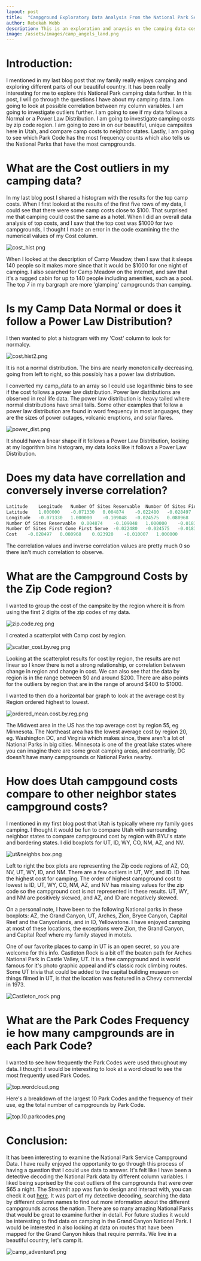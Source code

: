 ```yaml
---
layout: post
title:  "Campground Exploratory Data Analysis From the National Park Service."
author: Rebekah Webb
description: This is an exploration and anaysis on the camping data cost around the country.
image: /assets/images/camp_angels_land.png
---
```

# Introduction:
I mentioned in my last blog post that my family really enjoys camping and exploring different parts of our beautiful country.  It has been really interesting for me to explore this  National Park camping data further. In this post, I will go through the questions I have about my camping data. I am going to look at possible correlation between my column variables.  I am going to investigate outliers further.  I am going to see if my data follows a Normal or a Power Law Distribution.  I am going to investigate camping costs by zip code region.  I am going to zero in on our beautiful, unique campsites here in Utah, and compare camp costs to neighbor states.  Lastly, I am going to see which Park Code has the most frequency counts which also tells us the National Parks that have the most campgrounds. 

# What are the Cost outliers in my camping data?
In my last blog post I shared a histogram with the results for the top camp costs.  When I first looked at the results of the first five rows of my data, I could see that there were some camp costs close to $100. That surprised me that camping could cost the same as a hotel.  When I did an overall data analysis of top costs, and I saw that the top cost was $1000 for two campgrounds, I thought I made an error in the code examining the the numerical values of my Cost column.

![cost_hist.png](/assets/images/cost_hist.png)

When I looked at the description of Camp Meadow, then I saw that it sleeps 140 people so it makes more since that it would be $1000 for one night of camping. I also searched for Camp Meadow on the internet, and saw that it's a rugged cabin for up to 140 people including amenities, such as a pool.  The top 7 in my bargraph are more 'glamping' campgrounds than camping.

# Is my Camp Data Normal or does it follow a Power Law Distribution? 
I then wanted to plot a histogram with my 'Cost' column to look for normalcy.

![cost.hist2.png](/assets/images/cost.hist2.png)

It is not a normal distribution.  The bins are nearly monotonically decreasing, going from left to right, so this possibly has a power law distribution. 

I converted my camp_data to an array so I could use logarithmic bins to see if the cost follows a power law distribution. Power law distributions are observed in real life data.  The power law distribution is heavy tailed where normal distributions have small tails. Some other examples that follow a power law distribution are found in word frequency in most languages, they are the sizes of power outages, volcanic eruptions, and solar flares.

![power_dist.png](/assets/images/power_dist.png)

It should have a linear shape if it follows a Power Law Distribution, looking at my logorithm bins histogram, my data looks like it follows a Power Law Distribution.

# Does my data have correllation and conversely inverse correlation?


```python
Latitude	Longitude	Number Of Sites Reservable	Number Of Sites First Come First Serve	Cost
Latitude	1.000000	-0.071330	0.004874	-0.022480	-0.028497
Longitude	-0.071330	1.000000	-0.109048	-0.024575	0.080968
Number Of Sites Reservable	0.004874	-0.109048	1.000000	-0.018321	0.023920
Number Of Sites First Come First Serve	-0.022480	-0.024575	-0.018321	1.000000	-0.010007
Cost	-0.028497	0.080968	0.023920	-0.010007	1.000000
```
The correlation values and inverse correlation values are pretty much 0 so there isn't much correlation to observe.

# What are the Campground Costs by the Zip Code region?
I wanted to group the cost of the campsite by the region where it is from using the first 2 digits of the zip codes of my data.  

![zip.code.reg.png](/assets/images/zip.code.reg.png)

I created a scatterplot with Camp cost by region.

![scatter_cost.by.reg.png](/assets/images/scatter_cost.by.reg.png)

Looking at the scatterplot results for cost by region, the results are not linear so I know there is not a strong relationship, or correlation between change in region and change in cost.  We can also see that the data by region is in the range between $0 and around $200. There are also points for the outliers by region that are in the range of around $400 to $1000.

 I wanted to then do a horizontal bar graph to look at the average cost by Region ordered highest to lowest.

![ordered_mean.cost.by.reg.png](/assets/images/ordered_mean.cost.by.reg.png)


The Midwest area in the US has the top average cost by region 55, eg Minnesota.  The Northeast area has the lowest average cost by region 20, eg. Washington DC, and Virginia which makes since, there aren't a lot of National Parks in big cities.  Minnesota is one of the great lake states where you can imagine there are some great camping areas, and contrarily,  DC doesn't have many campgrounds or National Parks nearby.

# How does Utah campgound costs compare to other neighbor states campground costs?

I mentioned in my first blog post that Utah is typically where my family goes camping.  I thought it would be fun to compare Utah with surrounding neighbor states to compare campground cost by region with BYU's state and bordering states.  I did boxplots for UT, ID, WY, CO, NM, AZ, and NV.

![ut&neighbs.box.png](/assets/images/ut&neighbs.box.png)

Left to right the box plots are representing the Zip code regions of AZ, CO, NV, UT, WY, ID, and NM.  There are a few outliers in UT, WY, and ID.  ID has the highest cost for camping.  The order of highest campground cost to lowest is ID, UT, WY, CO, NM, AZ, and NV has missing values for the zip code so the campground cost is not represented in these results. UT, WY, and NM are positively skewed, and AZ, and ID are negatively skewed.  

On a personal note, I have been to the following National parks in these boxplots: AZ, the Grand Canyon, UT, Arches, Zion, Bryce Canyon, Capital Reef and the Canyonlands, and in ID, Yellowstone.  I have enjoyed camping at most of these locations, the exceptions were Zion, the Grand Canyon, and Capital Reef where my family stayed in motels.

One of our favorite places to camp in UT is an open secret, so you are welcome for this info.  Castleton Rock is a bit off the beaten path for Arches National Park in Castle Valley, UT. It is a free campground and is world famous for it's photo graphic appeal and it's classic rock climbing routes. Some UT trivia that could be added to the capital building museum on things filmed in UT, is that the location was featured in a Chevy commercial in 1973.

![Castleton_rock.png](/assets/images/Castleton_rock.png)

# What are the Park Codes Frequency ie how many campgrounds are in each Park Code?

I wanted to see how frequently the Park Codes were used throughout my data.  I thought it would be interesting to look at a word cloud to see the most frequently used Park Codes.


![top.wordcloud.png](/assets/images/top.wordcloud.png)

Here's a breakdown of the largest 10 Park Codes and the frequency of their use, eg the total number of campgrounds by Park Code.


![top.10.parkcodes.png](/assets/images/top.10.parkcodes.png)

# Conclusion:

 It has been interesting to examine the National Park Service Campground Data.  I have really enjoyed the opportunity to go through this process of having a question that I could use data to answer.  It's felt like I have been a detective decoding the National Park data by different column variables.  I liked being suprised by the cost outliers of the campgrounds that were over $65 a night.  The Streamlit app was fun to design and interact with, you can check it out [here](https://campapp-7twimkm6la75fgzddaylsc.streamlit.app/).  It was part of my detective decoding, searching the data by different column names to find out more information about the different campgrounds across the nation.  There are so many amazing National Parks that would be great to examine further in detail. For future studies it would be interesting to find data on camping in the Grand Canyon National Park.  I would be interested in also looking at data on routes that have been mapped for the Grand Canyon hikes that require permits. We live in a beautiful country, let's camp it.

![camp_adventure1.png](/assets/images/camp_adventure1.png)

